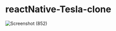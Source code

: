 # reactNative-Tesla-clone

![Screenshot (852)](https://user-images.githubusercontent.com/42581767/126497804-fd809fbc-6092-4a59-870b-837775e5ebf0.png)
